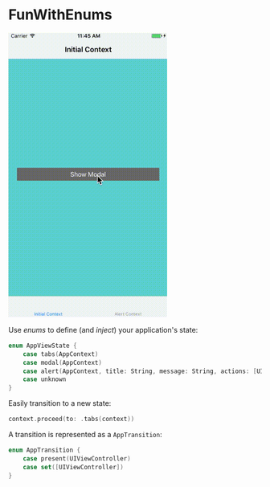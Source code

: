 # FunWithEnums

<img src="./FunWithEnums.gif" />

Use _enums_ to define (and _inject_) your application's state:

```swift
enum AppViewState {
    case tabs(AppContext)
    case modal(AppContext)
    case alert(AppContext, title: String, message: String, actions: [UIAlertAction]?)
    case unknown
}
```

Easily transition to a new state:  

```swift
context.proceed(to: .tabs(context))
```

A transition is represented as a `AppTransition`:

```swift
enum AppTransition {
    case present(UIViewController)
    case set([UIViewController])
}
```


